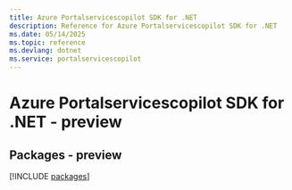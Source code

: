 ```yaml
---
title: Azure Portalservicescopilot SDK for .NET
description: Reference for Azure Portalservicescopilot SDK for .NET
ms.date: 05/14/2025
ms.topic: reference
ms.devlang: dotnet
ms.service: portalservicescopilot
---
```

# Azure Portalservicescopilot SDK for .NET - preview
## Packages - preview
[!INCLUDE [packages](portalservicescopilot-index.md)]